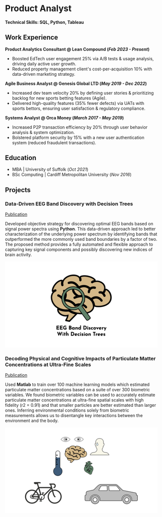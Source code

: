 # Product Analyst

#### Technical Skills: SQL, Python, Tableau

## Work Experience
**Product Analytics Consultant @ Lean Compound (_Feb 2023 - Present_)**
- Boosted EdTech user engagement 25% via A/B tests & usage analysis, driving daily active user growth.
- Reduced property management client's cost-per-acquisition 10% with data-driven marketing strategy.

**Agile Business Analyst @ Genesis Global LTD (_May 2019 - Dec 2022_)**
- Increased dev team velocity 20% by defining user stories & prioritizing backlog for new sports betting features (Agile).
- Delivered high-quality features (35% fewer defects) via UATs with sports bettors, ensuring user satisfaction & regulatory compliance.

**Systems Analyst @ Orca Money (_March 2017 - May 2019_)**
- Increased P2P transaction efficiency by 20% through user behavior analysis & system optimization.
- Bolstered platform security by 15% with a new user authentication system (reduced fraudulent transactions).

## Education
- MBA | University of Suffolk (_Oct 2021_)								       		
- BSc Computing	| Cardiff Metropolitan University (_Nov 2016_)	 			        		

## Projects
### Data-Driven EEG Band Discovery with Decision Trees
[Publication](https://www.mdpi.com/1424-8220/22/8/3048)

Developed objective strategy for discovering optimal EEG bands based on signal power spectra using **Python**. This data-driven approach led to better characterization of the underlying power spectrum by identifying bands that outperformed the more commonly used band boundaries by a factor of two. The proposed method provides a fully automated and flexible approach to capturing key signal components and possibly discovering new indices of brain activity.

![EEG Band Discovery](/assets/eeg_band_discovery.jpeg)

### Decoding Physical and Cognitive Impacts of Particulate Matter Concentrations at Ultra-Fine Scales
[Publication](https://www.mdpi.com/1424-8220/22/11/4240)

Used **Matlab** to train over 100 machine learning models which estimated particulate matter concentrations based on a suite of over 300 biometric variables. We found biometric variables can be used to accurately estimate particulate matter concentrations at ultra-fine spatial scales with high fidelity (r2 = 0.91) and that smaller particles are better estimated than larger ones. Inferring environmental conditions solely from biometric measurements allows us to disentangle key interactions between the environment and the body.

![Bike Study](/assets/bike_study.jpeg)

